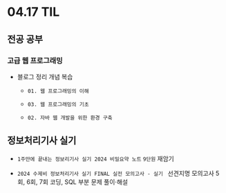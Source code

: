 <h1> 04.17 TIL </h1>

## 전공 공부
###  고급 웹 프로그래밍 

  - 블로그 정리 개념 복습

   
    - `01. 웹 프로그래밍의 이해`

    - `03. 웹 프로그래밍의 기초`

    - `02. 자바 웹 개발을 위한 환경 구축`





## 정보처리기사 실기

 - `1주만에 끝내는 정보리기사 실기 2024 비밀요약 노트` `9단원` 재암기

 - `2024 수제비 정보처리기사 실기 FINAL 실전 모의고사 - 실기 ` 선견지명 모의고사 5회, 6회, 7회 코딩, SQL 부분 문제 풀이·해설
 

